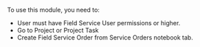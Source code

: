 To use this module, you need to:

- User must have Field Service User permissions or higher.
- Go to Project or Project Task
- Create Field Service Order from Service Orders notebook tab.
